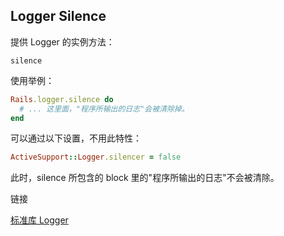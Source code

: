 ## Logger Silence

提供 Logger 的实例方法：

```
silence
```

使用举例：

```ruby
Rails.logger.silence do
  # ... 这里面，"程序所输出的日志"会被清除掉。
end
```

可以通过以下设置，不用此特性：

```ruby
ActiveSupport::Logger.silencer = false
```

此时，silence 所包含的 block 里的"程序所输出的日志"不会被清除。

链接

[标准库 Logger](http://ruby-doc.org/stdlib-2.2.0/libdoc/logger/rdoc/index.html)
